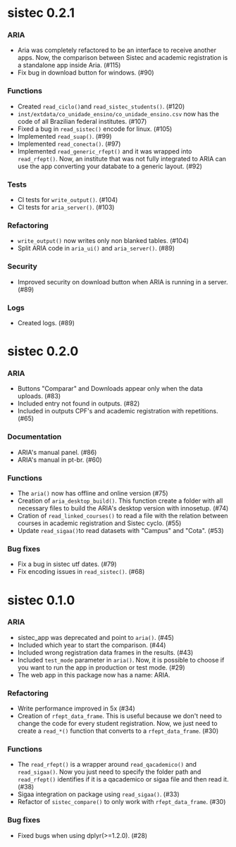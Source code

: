 # sistec 0.2.1

### ARIA

- Aria was completely refactored to be an interface to receive another apps. Now, the comparison between Sistec and academic registration is a standalone app inside Aria. (#115) 
- Fix bug in download button for windows. (#90)

### Functions

- Created `read_ciclo()`and `read_sistec_students()`. (#120)
- `inst/extdata/co_unidade_ensino/co_unidade_ensino.csv` now has the code of all Brazilian federal institutes. (#107)
- Fixed a bug in `read_sistec()` encode for linux. (#105)
- Implemented `read_suap()`. (#99)
- Implemented `read_conecta()`. (#97)
- Implemented `read_generic_rfept()` and it was wrapped into `read_rfept()`. Now, an institute that was not fully integrated to ARIA can use the app converting your databate to a generic layout. (#92)

### Tests

- CI tests for `write_output()`. (#104)
- CI tests for `aria_server()`. (#103)

### Refactoring

- `write_output()` now writes only non blanked tables. (#104)
- Split ARIA code in `aria_ui()` and `aria_server()`. (#89)

### Security

- Improved security on download button when ARIA is running in a server. (#89)

### Logs

- Created logs. (#89)

# sistec 0.2.0

### ARIA

- Buttons "Comparar" and Downloads appear only when the data uploads. (#83)
- Included entry not found in outputs. (#82)
- Included in outputs CPF's and academic registration with repetitions. (#65)

### Documentation

- ARIA's manual panel. (#86)
- ARIA's manual in pt-br. (#60)

### Functions

- The `aria()` now has offline and online version (#75)
- Creation of `aria_desktop_build()`. This function create a folder with all necessary
files to build the ARIA's desktop version with innosetup. (#74)
- Cration of `read_linked_courses()` to read a file with the relation between courses in academic registration and Sistec cyclo. (#55)
- Update `read_sigaa()`to read datasets with "Campus" and "Cota". (#53)

### Bug fixes

- Fix a bug in sistec utf dates. (#79)
- Fix encoding issues in `read_sistec()`. (#68)

# sistec 0.1.0

### ARIA

- sistec_app was deprecated and point to `aria()`. (#45)
- Included which year to start the comparison. (#44)
- Included wrong registration data frames in the results. (#43)
- Included `test_mode` parameter in `aria()`. Now, it is possible to choose 
if you want to run the app in production or test mode. (#29)
- The web app in this package now has a name: ARIA.

### Refactoring

- Write performance improved in 5x (#34)
- Creation of `rfept_data_frame`. This is useful because we don't need to change the code
for every student registration. Now, we just need to create a `read_*()` function that 
converts to a `rfept_data_frame`. (#30)

### Functions 

- The `read_rfept()` is a wrapper around `read_qacademico()` and `read_sigaa()`. Now you just need to specify the folder path and `read_rfept()` identifies if it is a qacademico or sigaa file and then read it. (#38)
- Sigaa integration on package using `read_sigaa()`. (#33)
- Refactor of `sistec_compare()` to only work with `rfept_data_frame`. (#30)

### Bug fixes

- Fixed bugs when using dplyr(>=1.2.0). (#28)
